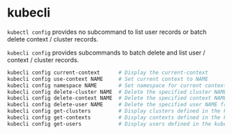 # kubecli

`kubectl config` provides no subcommand to list user records or batch delete context / cluster records.

`kubecli config` provides subcommands to batch delete and list user / context / cluster records.

```sh
kubecli config current-context      # Display the current-context
kubecli config use-context NAME     # Set current context to NAME
kubecli config namespace NAME       # Set namespace for current context to NAME
kubecli config delete-cluster NAME  # Delete the specified cluster NAME from the kubeconfig
kubecli config delete-context NAME  # Delete the specified context NAME from the kubeconfig
kubecli config delete-user NAME     # Delete the specified user NAME from the kubeconfig
kubecli config get-clusters         # Display clusters defined in the kubeconfig
kubecli config get-contexts         # Display contexts defined in the kubeconfig
kubecli config get-users            # Display users defined in the kubeconfig
```
